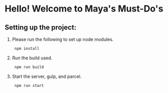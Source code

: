 # Hello! Welcome to Maya's Must-Do's

## Setting up the project:

1. Please run the following to set up node modules.
   ```
    npm install
   ```
2. Run the build used.

   ```
    npm run build
   ```

3. Start the server, gulp, and parcel.
   ```
    npm run start
   ```
